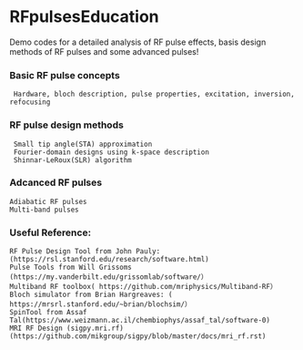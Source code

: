 # RFpulsesEducation 
Demo codes for a detailed analysis of RF pulse effects, basis design methods of RF pulses and some advanced pulses!
### Basic RF pulse concepts 
     Hardware, bloch description, pulse properties, excitation, inversion, refocusing
     
### RF pulse design methods
     Small tip angle(STA) approximation
     Fourier-domain designs using k-space description 
     Shinnar-LeRoux(SLR) algorithm
### Adcanced RF pulses
    Adiabatic RF pulses
    Multi-band pulses
 
### Useful Reference:
	RF Pulse Design Tool from John Pauly: (https://rsl.stanford.edu/research/software.html)
	Pulse Tools from Will Grissoms (https://my.vanderbilt.edu/grissomlab/software/）
	Multiband RF toolbox( https://github.com/mriphysics/Multiband-RF）
	Bloch simulator from Brian Hargreaves: ( https://mrsrl.stanford.edu/~brian/blochsim/）
	SpinTool from Assaf Tal(https://www.weizmann.ac.il/chembiophys/assaf_tal/software-0)
	MRI RF Design (sigpy.mri.rf) (https://github.com/mikgroup/sigpy/blob/master/docs/mri_rf.rst)

